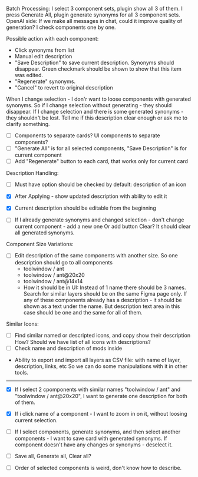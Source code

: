 Batch Processing:
I select 3 component sets, plugin show all 3 of them.
I press Generate All, plugin generate synonyms for all 3 component sets. 
OpenAI side: If we make all messages in chat, could it improve quality of generation?
I check components one by one.

Possible action with each component:
- Click synonyms from list
- Manual edit description
- "Save Description" to save current description. Synonyms should disappear. Green checkmark should be shown to show that this item was edited.
- "Regenerate" synonyms.
- "Cancel" to revert to original description

When I change selection - I don'r want to loose components with generated synonyms.
So if I change selection without generating - they should disappear.
If I change selection and there is some generated synonyms - they shouldn't be lost.
Tell me if this description clear enough or ask me to clarify something.

- [ ] Components to separate cards? UI components to separate components?
- [ ] "Generate All" is for all selected components, "Save Description" is for current component
- [ ] Add "Regenerate" button to each card, that works only for current card

Description Handling:
- [ ] Must have option should be checked by default: description of an icon
- [x] After Applying - show updated description with ability to edit it
- [x] Current description should be editable from the beginning

- [ ] If I already generate synonyms and changed selection - don't change current component - add a new one
Or add button Clear? It should clear all generated synonyms.

Component Size Variations:
- [ ] Edit description of the same components with another size. So one description should go to all components
    - toolwindow / ant
    - toolwindow / ant@20x20 
    - toolwindow / ant@14x14
    - How it should be in UI: Instead of 1 name there should be 3 names. Search for similar layers should be on the same Figma page only. If any of these components already has a description - it should be shown as a text under the name. But description text area in this case should be one and the same for all of them.

Similar Icons:
- [ ] Find similar named or descripted icons, and copy show their description
How? Should we have list of all icons with descriptions?
- [ ] Check name and description of mods inside

- Ability to export and import all layers as CSV file: with name of layer, description, links, etc
So we can do some manipulations with it in other tools.

---

- [x] If I select 2 cpomponents with similar names "toolwindow / ant" and "toolwindow / ant@20x20", I want to generate one description for both of them.

- [x] If i click name of a component - I want to zoom in on it, without loosing current selection.

- [ ] If I select components, generate synonyms, and then select another components - I want to save card with generated synonyms. If component doesn't have any changes or synonyms - deselect it.

- [ ] Save all, Generate all, Clear all?

- [ ] Order of selected components is weird, don't know how to describe.
